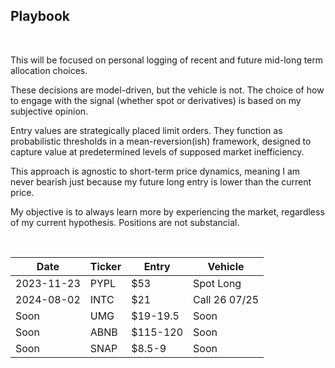 ## Playbook

<br>

This will be focused on personal logging of recent and future mid-long term allocation choices.

These decisions are model-driven, but the vehicle is not. The choice of how to engage with the signal (whether spot or derivatives) is based on my subjective opinion.

Entry values are strategically placed limit orders. They function as probabilistic thresholds in a mean-reversion(ish) framework, designed to capture value at predetermined levels of supposed market inefficiency. 

This approach is agnostic to short-term price dynamics, meaning I am never bearish just because my future long entry is lower than the current price.

My objective is to always learn more by experiencing the market, regardless of my current hypothesis. Positions are not substancial.

<br>

| Date       | Ticker | Entry    | Vehicle       |
|------------|--------|----------|---------------|
| 2023-11-23 | PYPL   | $53      | Spot Long     |
| 2024-08-02 | INTC   | $21      | Call 26 07/25 |
| Soon       | UMG    | $19-19.5 | Soon          |
| Soon       | ABNB   | $115-120 | Soon          |
| Soon       | SNAP   | $8.5-9   | Soon          |


<br>

